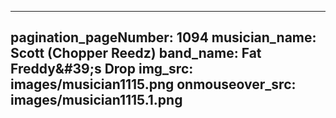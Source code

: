 ------
pagination_pageNumber: 1094
musician_name: Scott (Chopper Reedz)
band_name: Fat Freddy&amp;#39;s Drop
img_src: images/musician1115.png
onmouseover_src: images/musician1115.1.png
------